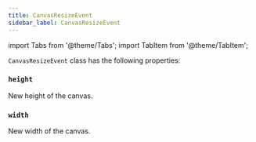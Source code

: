 ```yaml
---
title: CanvasResizeEvent
sidebar_label: CanvasResizeEvent
---
```


import Tabs from '@theme/Tabs';
import TabItem from '@theme/TabItem';

`CanvasResizeEvent` class has the following properties:

### `height`

New height of the canvas.

### `width`

New width of the canvas.

